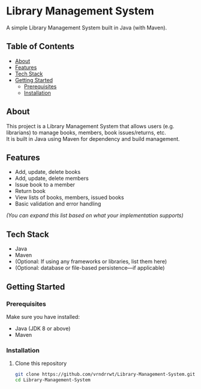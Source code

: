 # Library Management System

A simple Library Management System built in Java (with Maven).  

## Table of Contents

- [About](#about)  
- [Features](#features)  
- [Tech Stack](#tech-stack)  
- [Getting Started](#getting-started)  
  - [Prerequisites](#prerequisites)  
  - [Installation](#installation)  

## About

This project is a Library Management System that allows users (e.g. librarians) to manage books, members, book issues/returns, etc.  
It is built in Java using Maven for dependency and build management.

## Features

- Add, update, delete books  
- Add, update, delete members  
- Issue book to a member  
- Return book  
- View lists of books, members, issued books  
- Basic validation and error handling  

*(You can expand this list based on what your implementation supports)*

## Tech Stack

- Java  
- Maven  
- (Optional: If using any frameworks or libraries, list them here)  
- (Optional: database or file-based persistence—if applicable)  

## Getting Started

### Prerequisites

Make sure you have installed:

- Java (JDK 8 or above)  
- Maven  

### Installation

1. Clone this repository  
   ```bash
   git clone https://github.com/vrndrrwt/Library-Management-System.git
   cd Library-Management-System
